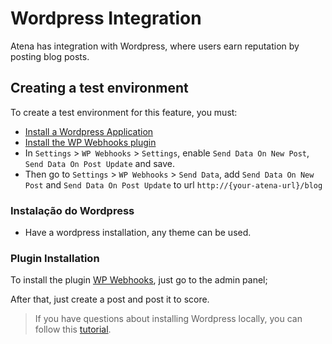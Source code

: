 # Wordpress Integration

Atena has integration with Wordpress, where users earn reputation by posting blog posts.

## Creating a test environment

To create a test environment for this feature, you must:

- [Install a Wordpress Application](#wordpress-install)
- [Install the WP Webhooks plugin](#plugin)
- In `Settings` > `WP Webhooks` > `Settings`, enable `Send Data On New Post`, `Send Data On Post Update` and save.
- Then go to `Settings` > `WP Webhooks` > `Send Data`, add `Send Data On New Post` and `Send Data On Post Update` to url `http://{your-atena-url}/blog`

### Instalação do Wordpress

- Have a wordpress installation, any theme can be used.

### Plugin Installation

To install the plugin [WP Webhooks](https://wordpress.org/plugins/wp-webhooks/), just go to the admin panel;

After that, just create a post and post it to score.

> If you have questions about installing Wordpress locally, you can follow this [tutorial](https://codex.wordpress.org/).
